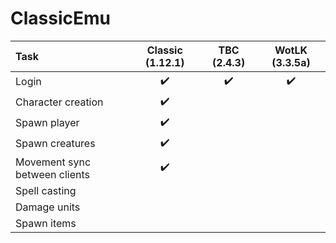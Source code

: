 # ClassicEmu

| Task                          | Classic (1.12.1)   | TBC (2.4.3)        | WotLK (3.3.5a)     |
|:------------------------------|:------------------:|:------------------:|:------------------:|
| Login                         | :heavy_check_mark: | :heavy_check_mark: | :heavy_check_mark: |
| Character creation            | :heavy_check_mark: |                    |                    |
| Spawn player                  | :heavy_check_mark: |                    |                    |
| Spawn creatures               | :heavy_check_mark: |                    |                    |
| Movement sync between clients | :heavy_check_mark: |                    |                    |
| Spell casting                 |                    |                    |                    |
| Damage units                  |                    |                    |                    |
| Spawn items                   |                    |                    |                    |

